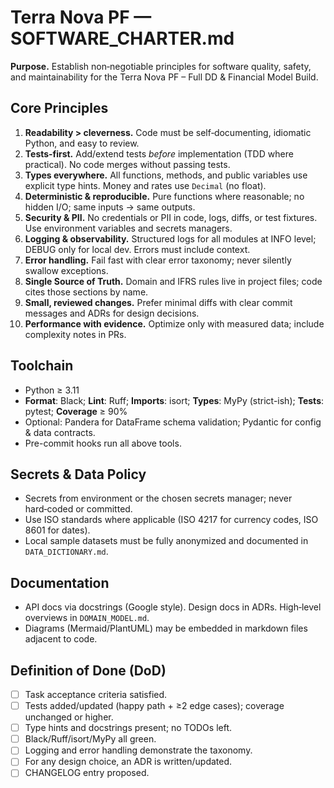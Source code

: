 # Terra Nova PF — SOFTWARE_CHARTER.md

**Purpose.** Establish non‑negotiable principles for software quality, safety, and maintainability for the Terra Nova PF – Full DD & Financial Model Build.

## Core Principles

1. **Readability > cleverness.** Code must be self‑documenting, idiomatic Python, and easy to review.
2. **Tests‑first.** Add/extend tests *before* implementation (TDD where practical). No code merges without passing tests.
3. **Types everywhere.** All functions, methods, and public variables use explicit type hints. Money and rates use `Decimal` (no float).
4. **Deterministic & reproducible.** Pure functions where reasonable; no hidden I/O; same inputs → same outputs.
5. **Security & PII.** No credentials or PII in code, logs, diffs, or test fixtures. Use environment variables and secrets managers.
6. **Logging & observability.** Structured logs for all modules at INFO level; DEBUG only for local dev. Errors must include context.
7. **Error handling.** Fail fast with clear error taxonomy; never silently swallow exceptions.
8. **Single Source of Truth.** Domain and IFRS rules live in project files; code cites those sections by name.
9. **Small, reviewed changes.** Prefer minimal diffs with clear commit messages and ADRs for design decisions.
10. **Performance with evidence.** Optimize only with measured data; include complexity notes in PRs.

## Toolchain

- Python ≥ 3.11
- **Format**: Black; **Lint**: Ruff; **Imports**: isort; **Types**: MyPy (strict-ish); **Tests**: pytest; **Coverage** ≥ 90%
- Optional: Pandera for DataFrame schema validation; Pydantic for config & data contracts.
- Pre-commit hooks run all above tools.

## Secrets & Data Policy

- Secrets from environment or the chosen secrets manager; never hard‑coded or committed.
- Use ISO standards where applicable (ISO 4217 for currency codes, ISO 8601 for dates).
- Local sample datasets must be fully anonymized and documented in `DATA_DICTIONARY.md`.

## Documentation

- API docs via docstrings (Google style). Design docs in ADRs. High‑level overviews in `DOMAIN_MODEL.md`.
- Diagrams (Mermaid/PlantUML) may be embedded in markdown files adjacent to code.

## Definition of Done (DoD)

- [ ] Task acceptance criteria satisfied.
- [ ] Tests added/updated (happy path + ≥2 edge cases); coverage unchanged or higher.
- [ ] Type hints and docstrings present; no TODOs left.
- [ ] Black/Ruff/isort/MyPy all green.
- [ ] Logging and error handling demonstrate the taxonomy.
- [ ] For any design choice, an ADR is written/updated.
- [ ] CHANGELOG entry proposed.

